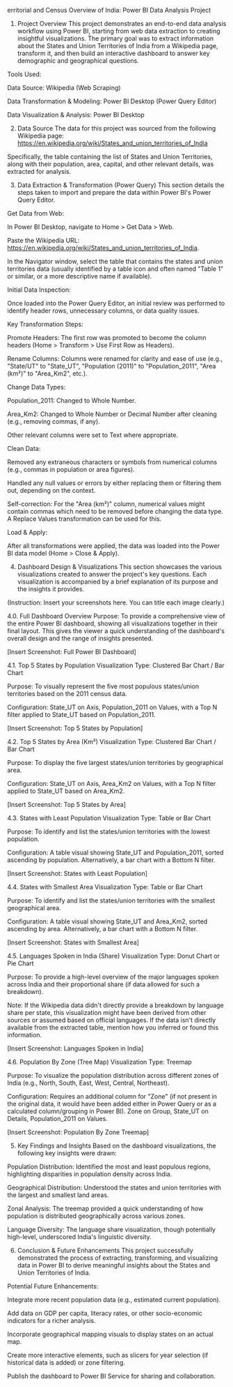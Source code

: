 erritorial and Census Overview of India: Power BI Data Analysis Project
1. Project Overview
This project demonstrates an end-to-end data analysis workflow using Power BI, starting from web data extraction to creating insightful visualizations. The primary goal was to extract information about the States and Union Territories of India from a Wikipedia page, transform it, and then build an interactive dashboard to answer key demographic and geographical questions.

Tools Used:

Data Source: Wikipedia (Web Scraping)

Data Transformation & Modeling: Power BI Desktop (Power Query Editor)

Data Visualization & Analysis: Power BI Desktop

2. Data Source
The data for this project was sourced from the following Wikipedia page:
https://en.wikipedia.org/wiki/States_and_union_territories_of_India

Specifically, the table containing the list of States and Union Territories, along with their population, area, capital, and other relevant details, was extracted for analysis.

3. Data Extraction & Transformation (Power Query)
This section details the steps taken to import and prepare the data within Power BI's Power Query Editor.

Get Data from Web:

In Power BI Desktop, navigate to Home > Get Data > Web.

Paste the Wikipedia URL: https://en.wikipedia.org/wiki/States_and_union_territories_of_India.

In the Navigator window, select the table that contains the states and union territories data (usually identified by a table icon and often named "Table 1" or similar, or a more descriptive name if available).

Initial Data Inspection:

Once loaded into the Power Query Editor, an initial review was performed to identify header rows, unnecessary columns, or data quality issues.

Key Transformation Steps:

Promote Headers: The first row was promoted to become the column headers (Home > Transform > Use First Row as Headers).

Rename Columns: Columns were renamed for clarity and ease of use (e.g., "State/UT" to "State_UT", "Population (2011)" to "Population_2011", "Area (km²)" to "Area_Km2", etc.).

Change Data Types:

Population_2011: Changed to Whole Number.

Area_Km2: Changed to Whole Number or Decimal Number after cleaning (e.g., removing commas, if any).

Other relevant columns were set to Text where appropriate.

Clean Data:

Removed any extraneous characters or symbols from numerical columns (e.g., commas in population or area figures).

Handled any null values or errors by either replacing them or filtering them out, depending on the context.

Self-correction: For the "Area (km²)" column, numerical values might contain commas which need to be removed before changing the data type. A Replace Values transformation can be used for this.

Load & Apply:

After all transformations were applied, the data was loaded into the Power BI data model (Home > Close & Apply).

4. Dashboard Design & Visualizations
This section showcases the various visualizations created to answer the project's key questions. Each visualization is accompanied by a brief explanation of its purpose and the insights it provides.

(Instruction: Insert your screenshots here. You can title each image clearly.)

4.0. Full Dashboard Overview
Purpose: To provide a comprehensive view of the entire Power BI dashboard, showing all visualizations together in their final layout. This gives the viewer a quick understanding of the dashboard's overall design and the range of insights presented.

[Insert Screenshot: Full Power BI Dashboard]

4.1. Top 5 States by Population
Visualization Type: Clustered Bar Chart / Bar Chart

Purpose: To visually represent the five most populous states/union territories based on the 2011 census data.

Configuration: State_UT on Axis, Population_2011 on Values, with a Top N filter applied to State_UT based on Population_2011.

[Insert Screenshot: Top 5 States by Population]

4.2. Top 5 States by Area (Km²)
Visualization Type: Clustered Bar Chart / Bar Chart

Purpose: To display the five largest states/union territories by geographical area.

Configuration: State_UT on Axis, Area_Km2 on Values, with a Top N filter applied to State_UT based on Area_Km2.

[Insert Screenshot: Top 5 States by Area]

4.3. States with Least Population
Visualization Type: Table or Bar Chart

Purpose: To identify and list the states/union territories with the lowest population.

Configuration: A table visual showing State_UT and Population_2011, sorted ascending by population. Alternatively, a bar chart with a Bottom N filter.

[Insert Screenshot: States with Least Population]

4.4. States with Smallest Area
Visualization Type: Table or Bar Chart

Purpose: To identify and list the states/union territories with the smallest geographical area.

Configuration: A table visual showing State_UT and Area_Km2, sorted ascending by area. Alternatively, a bar chart with a Bottom N filter.

[Insert Screenshot: States with Smallest Area]

4.5. Languages Spoken in India (Share)
Visualization Type: Donut Chart or Pie Chart

Purpose: To provide a high-level overview of the major languages spoken across India and their proportional share (if data allowed for such a breakdown).

Note: If the Wikipedia data didn't directly provide a breakdown by language share per state, this visualization might have been derived from other sources or assumed based on official languages. If the data isn't directly available from the extracted table, mention how you inferred or found this information.

[Insert Screenshot: Languages Spoken in India]

4.6. Population By Zone (Tree Map)
Visualization Type: Treemap

Purpose: To visualize the population distribution across different zones of India (e.g., North, South, East, West, Central, Northeast).

Configuration: Requires an additional column for "Zone" (if not present in the original data, it would have been added either in Power Query or as a calculated column/grouping in Power BI). Zone on Group, State_UT on Details, Population_2011 on Values.

[Insert Screenshot: Population By Zone Treemap]

5. Key Findings and Insights
Based on the dashboard visualizations, the following key insights were drawn:

Population Distribution: Identified the most and least populous regions, highlighting disparities in population density across India.

Geographical Distribution: Understood the states and union territories with the largest and smallest land areas.

Zonal Analysis: The treemap provided a quick understanding of how population is distributed geographically across various zones.

Language Diversity: The language share visualization, though potentially high-level, underscored India's linguistic diversity.

6. Conclusion & Future Enhancements
This project successfully demonstrated the process of extracting, transforming, and visualizing data in Power BI to derive meaningful insights about the States and Union Territories of India.

Potential Future Enhancements:

Integrate more recent population data (e.g., estimated current population).

Add data on GDP per capita, literacy rates, or other socio-economic indicators for a richer analysis.

Incorporate geographical mapping visuals to display states on an actual map.

Create more interactive elements, such as slicers for year selection (if historical data is added) or zone filtering.

Publish the dashboard to Power BI Service for sharing and collaboration.